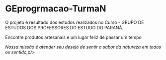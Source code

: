 # GEprogrmacao-TurmaN

<P>O projeto é resultado dos estudos realizados no Curso - GRUPO DE ESTUDOS DOS PROFESSORES DO ESTUDO DO PARANÁ.<P/>
<MARIA DA ROÇA>
Encontre produtos artesanais e um lugar feliz de passar um tempo
<p><em> Nossa missão é atender seu desejo de sentir o sabor da natureza em todos os sentido<em/>,p/>
